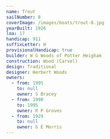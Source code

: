 ```yaml
---
name: Trout
sailNumber: 8
coverImage: /images/boats/trout-8.jpg
yearBuilt: 1926
loa: 17
handicap: 911
suffixLetter: H
provisionalHandicap: true
builder: W G Woods of Potter Heigham
construction: Wood (Carvel)
design: Traditional
designer: Herbert Woods
owners:
  - from: 1995
    to: null
    owner: S Bracey
  - from: 1990
    to: 1995
    owner: R P Groves
  - from: 1929
    to: null
    owner: G E Morris
---
```

